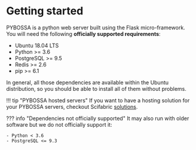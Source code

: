# Getting started

PYBOSSA is a python web server built using the Flask
micro-framework. You will need the following **officially supported requirements**:

- Ubuntu 18.04 LTS
- Python >= 3.6
- PostgreSQL >= 9.5
- Redis >= 2.6
- pip >= 6.1

In general, all those dependencies are available within the Ubuntu distribution,
so you should be able to install all of them without problems.

!!! tip "PYBOSSA hosted servers"
    If you want to have a hosting solution for your PYBOSSA servers,
    checkout Scifabric [solutions](https://scifabric.com/pricing/).

??? info "Dependencies not officially supported"
    It may also run with older software but we do not officially support it:

    - Python < 3.6
    - PostgreSQL <= 9.3
